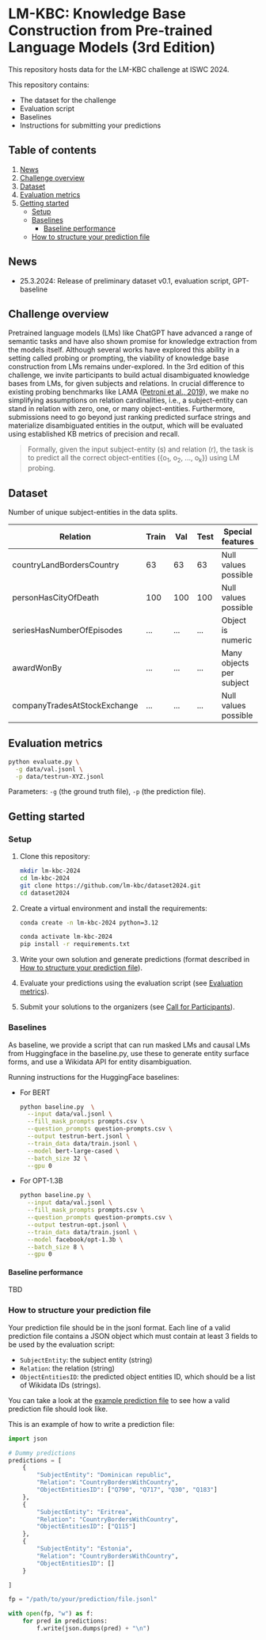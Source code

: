 # LM-KBC: Knowledge Base Construction from Pre-trained Language Models (3rd Edition)

This repository hosts data for the LM-KBC challenge at ISWC 2024.

This repository contains:

- The dataset for the challenge
- Evaluation script
- Baselines
- Instructions for submitting your predictions

## Table of contents

1. [News](#news)
2. [Challenge overview](#challenge-overview)
3. [Dataset](#dataset)
4. [Evaluation metrics](#evaluation-metrics)
5. [Getting started](#getting-started)
    - [Setup](#setup)
    - [Baselines](#baselines)
        - [Baseline performance](#baseline-performance)
    - [How to structure your prediction file](#how-to-structure-your-prediction-file)

## News

- 25.3.2024: Release of preliminary dataset v0.1, evaluation script, GPT-baseline

## Challenge overview

Pretrained language models (LMs) like ChatGPT have advanced a range of semantic tasks and have also shown promise for
knowledge extraction from the models itself. Although several works have explored this ability in a setting called
probing or prompting, the viability of knowledge base construction from LMs remains under-explored. In the 3rd edition
of this challenge, we invite participants to build actual disambiguated knowledge bases from LMs, for given subjects and
relations. In crucial difference to existing probing benchmarks like
LAMA ([Petroni et al., 2019](https://arxiv.org/pdf/1909.01066.pdf)), we make no simplifying assumptions on relation
cardinalities, i.e., a subject-entity can stand in relation with zero, one, or many object-entities. Furthermore,
submissions need to go beyond just ranking predicted surface strings and materialize disambiguated entities in the
output, which will be evaluated using established KB metrics of precision and recall.

> Formally, given the input subject-entity (s) and relation (r), the task is to predict all the correct
> object-entities ({o<sub>1</sub>, o<sub>2</sub>, ..., o<sub>k</sub>}) using LM probing.

## Dataset

Number of unique subject-entities in the data splits.

<table>
<thead>
    <tr>
        <th>Relation</th>
        <th>Train</th>
        <th>Val</th>
        <th>Test</th>
        <th>Special features</th>
    </tr>
</thead>
<tbody>
    <tr>
        <td>countryLandBordersCountry</td>
        <td>63</td>
        <td>63</td>
        <td>63</td>
        <td>Null values possible</td>
    </tr>
    <tr>
        <td>personHasCityOfDeath</td>
        <td>100</td>
        <td>100</td>
        <td>100</td>
        <td>Null values possible</td>
    </tr>
    <tr>
        <td>seriesHasNumberOfEpisodes</td>
        <td>...</td>
        <td>...</td>
        <td>...</td>
        <td>Object is numeric</td>
    </tr>
    <tr>
        <td>awardWonBy</td>
        <td>...</td>
        <td>...</td>
        <td>...</td>
        <td>Many objects per subject</td>
    </tr>
    <tr>
        <td>companyTradesAtStockExchange</td>
        <td>...</td>
        <td>...</td>
        <td>...</td>
        <td>Null values possible</td>
    </tr>
</tbody>
</table>

## Evaluation metrics

```bash
python evaluate.py \
  -g data/val.jsonl \
  -p data/testrun-XYZ.jsonl
```

Parameters: ``-g`` (the ground truth file), ``-p`` (the prediction file).

## Getting started

### Setup

1. Clone this repository:

    ```bash
    mkdir lm-kbc-2024
    cd lm-kbc-2024
    git clone https://github.com/lm-kbc/dataset2024.git
    cd dataset2024
    ```

2. Create a virtual environment and install the requirements:

    ```bash
    conda create -n lm-kbc-2024 python=3.12
    ```

    ```bash
    conda activate lm-kbc-2024
    pip install -r requirements.txt
    ```

3. Write your own solution and generate predictions (format described
   in [How to structure your prediction file](#how-to-structure-your-prediction-file)).
4. Evaluate your predictions using the evaluation script (see [Evaluation metrics](#evaluation-metrics)).
5. Submit your solutions to the organizers (see [Call for Participants](https://lm-kbc.github.io/challenge2024/#call-for-participants)).

### Baselines

As baseline, we provide a script that can run masked LMs and causal LMs from Huggingface in the baseline.py, use these
to generate entity surface forms, and use a Wikidata API for entity disambiguation.

Running instructions for the HuggingFace baselines:

- For BERT

    ```bash
    python baseline.py  \
      --input data/val.jsonl \
      --fill_mask_prompts prompts.csv \
      --question_prompts question-prompts.csv \
      --output testrun-bert.jsonl \
      --train_data data/train.jsonl \
      --model bert-large-cased \
      --batch_size 32 \
      --gpu 0
    ```

- For OPT-1.3B

    ```bash
    python baseline.py \
      --input data/val.jsonl \
      --fill_mask_prompts prompts.csv \
      --question_prompts question-prompts.csv \
      --output testrun-opt.jsonl \
      --train_data data/train.jsonl \
      --model facebook/opt-1.3b \
      --batch_size 8 \
      --gpu 0
    ```

#### Baseline performance

TBD

### How to structure your prediction file

Your prediction file should be in the jsonl format.
Each line of a valid prediction file contains a JSON object which must
contain at least 3 fields to be used by the evaluation script:

- ``SubjectEntity``: the subject entity (string)
- ``Relation``: the relation (string)
- ``ObjectEntitiesID``: the predicted object entities ID, which should be a list of Wikidata IDs (strings).

You can take a look at the [example prediction file](data/dev.pred.jsonl) to
see how a valid prediction file should look like.

This is an example of how to write a prediction file:

```python
import json

# Dummy predictions
predictions = [
    {
        "SubjectEntity": "Dominican republic",
        "Relation": "CountryBordersWithCountry",
        "ObjectEntitiesID": ["Q790", "Q717", "Q30", "Q183"]
    },
    {
        "SubjectEntity": "Eritrea",
        "Relation": "CountryBordersWithCountry",
        "ObjectEntitiesID": ["Q115"]
    },
    {
        "SubjectEntity": "Estonia",
        "Relation": "CountryBordersWithCountry",
        "ObjectEntitiesID": []
    }

]

fp = "/path/to/your/prediction/file.jsonl"

with open(fp, "w") as f:
    for pred in predictions:
        f.write(json.dumps(pred) + "\n")
```
